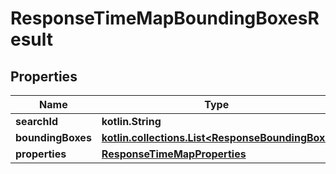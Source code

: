 
# ResponseTimeMapBoundingBoxesResult

## Properties
Name | Type | Description | Notes
------------ | ------------- | ------------- | -------------
**searchId** | **kotlin.String** |  | 
**boundingBoxes** | [**kotlin.collections.List&lt;ResponseBoundingBox&gt;**](ResponseBoundingBox.md) |  | 
**properties** | [**ResponseTimeMapProperties**](ResponseTimeMapProperties.md) |  | 



